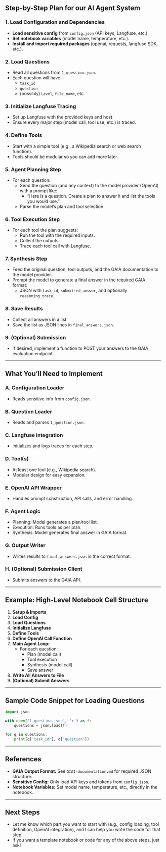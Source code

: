 ## **Step-by-Step Plan for our AI Agent System**

### **1. Load Configuration and Dependencies**
- **Load sensitive config** from `config.json` (API keys, Langfuse, etc.).
- **Set notebook variables** (model name, temperature, etc.).
- **Install and import required packages** (openai, requests, langfuse SDK, etc.).

### **2. Load Questions**
- Read all questions from `1_question.json`.
- Each question will have:
  - `task_id`
  - `question`
  - (possibly) `Level`, `file_name`, etc.

### **3. Initialize Langfuse Tracing**
- Set up Langfuse with the provided keys and host.
- Ensure every major step (model call, tool use, etc.) is traced.

### **4. Define Tools**
- Start with a simple tool (e.g., a Wikipedia search or web search function).
- Tools should be modular so you can add more later.

### **5. Agent Planning Step**
- For each question:
  - Send the question (and any context) to the model provider (OpenAI) with a prompt like:
    - “Here is a question. Create a plan to answer it and list the tools you would use.”
  - Parse the model’s plan and tool selection.

### **6. Tool Execution Step**
- For each tool the plan suggests:
  - Run the tool with the required inputs.
  - Collect the outputs.
  - Trace each tool call with Langfuse.

### **7. Synthesis Step**
- Feed the original question, tool outputs, and the GAIA documentation to the model provider.
- Prompt the model to generate a final answer in the required GAIA format:
  - JSON with `task_id`, `submitted_answer`, and optionally `reasoning_trace`.

### **8. Save Results**
- Collect all answers in a list.
- Save the list as JSON lines in `final_answers.json`.

### **9. (Optional) Submission**
- If desired, implement a function to POST your answers to the GAIA evaluation endpoint.

---

## **What You’ll Need to Implement**

### **A. Configuration Loader**
- Reads sensitive info from `config.json`.

### **B. Question Loader**
- Reads and parses `1_question.json`.

### **C. Langfuse Integration**
- Initializes and logs traces for each step.

### **D. Tool(s)**
- At least one tool (e.g., Wikipedia search).
- Modular design for easy expansion.

### **E. OpenAI API Wrapper**
- Handles prompt construction, API calls, and error handling.

### **F. Agent Logic**
- Planning: Model generates a plan/tool list.
- Execution: Runs tools as per plan.
- Synthesis: Model generates final answer in GAIA format.

### **G. Output Writer**
- Writes results to `final_answers.json` in the correct format.

### **H. (Optional) Submission Client**
- Submits answers to the GAIA API.

---

## **Example: High-Level Notebook Cell Structure**

1. **Setup & Imports**
2. **Load Config**
3. **Load Questions**
4. **Initialize Langfuse**
5. **Define Tools**
6. **Define OpenAI Call Function**
7. **Main Agent Loop:**
    - For each question:
        - Plan (model call)
        - Tool execution
        - Synthesis (model call)
        - Save answer
8. **Write All Answers to File**
9. **(Optional) Submit Answers**

---

## **Sample Code Snippet for Loading Questions**
```python
import json

with open('1_question.json', 'r') as f:
    questions = json.load(f)

for q in questions:
    print(q['task_id'], q['question'])
```

---

## **References**
- **GAIA Output Format:** See `GIAI-documentation.md` for required JSON structure.
- **Sensitive Config:** Only load API keys and tokens from `config.json`.
- **Notebook Variables:** Set model name, temperature, etc., directly in the notebook.

---

## **Next Steps**
- Let me know which part you want to start with (e.g., config loading, tool definition, OpenAI integration), and I can help you write the code for that step!
- If you want a template notebook or code for any of the above steps, just ask!
